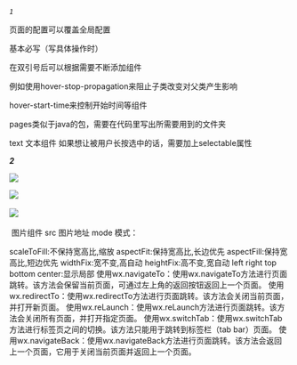 *`1`*

页面的配置可以覆盖全局配置

<view></view>基本必写（写具体操作时）

<view class="(要现在index.wxss中写出)">在双引号后可以根据需要不断添加组件

例如使用hover-stop-propagation来阻止子类改变对父类产生影响

hover-start-time来控制开始时间等组件



pages类似于java的包，需要在代码里写出所需要用到的文件夹

text
文本组件
如果想让被用户长按选中的话，需要加上selectable属性

***2***

</scroll-view> 

<swiper class="swiper-container">

  <!--第一个轮播图-->

  <swiper-item>

  <view class="item"><image src="https://i03piccdn.sogoucdn.com/cdb3abb3ab54c036"></image></view>

  </swiper-item>

  <!--第二个轮播图-->

  <swiper-item>

​    <view class="item"><image src="https://i03piccdn.sogoucdn.com/57dc1cb5d29ec94f"></image></view>

  </swiper-item>

  <!--第三个轮播图-->

  <swiper-item>

​    <view class="item"><image src="https://i04piccdn.sogoucdn.com/29840137c7209438"></image></view>

  </swiper-item>

</swiper>

<image> 图片组件
src 图片地址
mode 模式：

scaleToFill:不保持宽高比,缩放
aspectFit:保持宽高比,长边优先
aspectFill:保持宽高比,短边优先
widthFix:宽不变,高自动
heightFix:高不变,宽自动
left right top bottom center:显示局部
使用wx.navigateTo：使用wx.navigateTo方法进行页面跳转。该方法会保留当前页面，可通过左上角的返回按钮返回上一个页面。
使用wx.redirectTo：使用wx.redirectTo方法进行页面跳转。该方法会关闭当前页面，并打开新页面。
使用wx.reLaunch：使用wx.reLaunch方法进行页面跳转。该方法会关闭所有页面，并打开指定页面。
使用wx.switchTab：使用wx.switchTab方法进行标签页之间的切换。该方法只能用于跳转到标签栏（tab bar）页面。
使用wx.navigateBack：使用wx.navigateBack方法进行页面跳转。该方法会返回上一个页面，它用于关闭当前页面并返回上一个页面。
